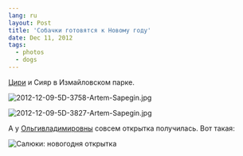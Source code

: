 ```yaml
---
lang: ru
layout: Post
title: 'Собачки готовятся к Новому году'
date: Dec 11, 2012
tags:
  - photos
  - dogs
---
```


[Цири](http://morning.photos/albums/saluki/ "Фотографии салюки Цири") и Сияр в Измайловском парке.

![2012-12-09-5D-3758-Artem-Sapegin.jpg](photo://982)

<!--more-->

![2012-12-09-5D-3827-Artem-Sapegin.jpg](photo://984)

А у [Ольгивладимировны](http://www.facebook.com/oflegontova) совсем открытка получилась. Вот такая:

![Салюки: новогодня открытка](http://wow.sapegin.me/3J28171r053B/MG-3773.jpg)

